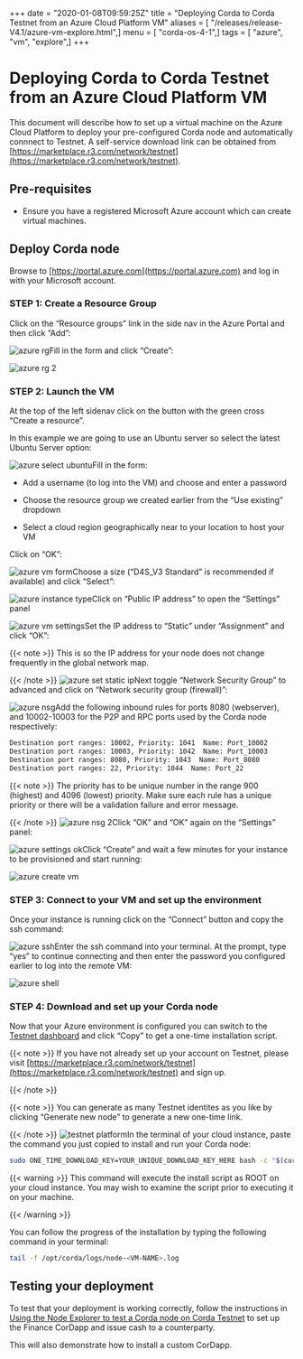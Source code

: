 +++
date = "2020-01-08T09:59:25Z"
title = "Deploying Corda to Corda Testnet from an Azure Cloud Platform VM"
aliases = [ "/releases/release-V4.1/azure-vm-explore.html",]
menu = [ "corda-os-4-1",]
tags = [ "azure", "vm", "explore",]
+++


# Deploying Corda to Corda Testnet from an Azure Cloud Platform VM

This document will describe how to set up a virtual machine on the Azure Cloud Platform to deploy your pre-configured
            Corda node and automatically connnect to Testnet. A self-service download link can be obtained from
            [https://marketplace.r3.com/network/testnet](https://marketplace.r3.com/network/testnet).


## Pre-requisites


* Ensure you have a registered Microsoft Azure account which can create virtual machines.



## Deploy Corda node

Browse to [https://portal.azure.com](https://portal.azure.com) and log in with your Microsoft account.


### STEP 1: Create a Resource Group

Click on the “Resource groups” link in the side nav in the Azure Portal and then click “Add”:

![azure rg](resources/azure-rg.png "azure rg")Fill in the form and click “Create”:

![azure rg 2](resources/azure-rg-2.png "azure rg 2")
### STEP 2: Launch the VM

At the top of the left sidenav click on the button with the green cross “Create a resource”.

In this example we are going to use an Ubuntu server so select the latest Ubuntu Server option:

![azure select ubuntu](resources/azure-select-ubuntu.png "azure select ubuntu")Fill in the form:


* Add a username (to log into the VM) and choose and enter a password


* Choose the resource group we created earlier from the “Use existing” dropdown


* Select a cloud region geographically near to your location to host your VM


Click on “OK”:

![azure vm form](resources/azure-vm-form.png "azure vm form")Choose a size (“D4S_V3 Standard” is recommended if available) and click “Select”:

![azure instance type](resources/azure-instance-type.png "azure instance type")Click on “Public IP address” to open the “Settings” panel

![azure vm settings](resources/azure-vm-settings.png "azure vm settings")Set the IP address to “Static” under “Assignment” and click “OK”:


{{< note >}}
This is so the IP address for your node does not change frequently in the global network map.

{{< /note >}}
![azure set static ip](resources/azure-set-static-ip.png "azure set static ip")Next toggle “Network Security Group” to advanced and click on “Network security group (firewall)”:

![azure nsg](resources/azure-nsg.png "azure nsg")Add the following inbound rules for ports 8080 (webserver), and 10002-10003 for the P2P and RPC ports used by the Corda
                    node respectively:

```bash
Destination port ranges: 10002, Priority: 1041  Name: Port_10002
Destination port ranges: 10003, Priority: 1042  Name: Port_10003
Destination port ranges: 8080, Priority: 1043  Name: Port_8080
Destination port ranges: 22, Priority: 1044  Name: Port_22
```

{{< note >}}
The priority has to be unique number in the range 900 (highest) and 4096 (lowest) priority. Make sure each
                        rule has a unique priority or there will be a validation failure and error message.

{{< /note >}}
![azure nsg 2](resources/azure-nsg-2.png "azure nsg 2")Click “OK” and “OK” again on the “Settings” panel:

![azure settings ok](resources/azure-settings-ok.png "azure settings ok")Click “Create” and wait a few minutes for your instance to be provisioned and start running:

![azure create vm](resources/azure-create-vm.png "azure create vm")
### STEP 3: Connect to your VM and set up the environment

Once your instance is running click on the “Connect” button and copy the ssh command:

![azure ssh](resources/azure-ssh.png "azure ssh")Enter the ssh command into your terminal. At the prompt, type “yes” to continue connecting and then enter the password
                    you configured earlier to log into the remote VM:

![azure shell](resources/azure-shell.png "azure shell")
### STEP 4: Download and set up your Corda node

Now that your Azure environment is configured you can switch to the
                    [Testnet dashboard](https://marketplace.r3.com/network/testnet/install-node) and click “Copy” to get a one-time installation
                    script.


{{< note >}}
If you have not already set up your account on Testnet, please visit [https://marketplace.r3.com/network/testnet](https://marketplace.r3.com/network/testnet) and sign
                        up.

{{< /note >}}

{{< note >}}
You can generate as many Testnet identites as you like by clicking “Generate new node” to generate a new one-time
                        link.

{{< /note >}}
![testnet platform](resources/testnet-platform.png "testnet platform")In the terminal of your cloud instance, paste the command you just copied to install and run your Corda node:

```bash
sudo ONE_TIME_DOWNLOAD_KEY=YOUR_UNIQUE_DOWNLOAD_KEY_HERE bash -c "$(curl -L https://onboarder.prod.ws.r3.com/api/user/node/TESTNET/install.sh)"
```

{{< warning >}}
This command will execute the install script as ROOT on your cloud instance. You may wish to examine the
                        script prior to executing it on your machine.

{{< /warning >}}

You can follow the progress of the installation by typing the following command in your terminal:

```bash
tail -f /opt/corda/logs/node-<VM-NAME>.log
```

## Testing your deployment

To test that your deployment is working correctly, follow the instructions in [Using the Node Explorer to test a Corda node on Corda Testnet](testnet-explorer-corda.md) to set up
                the Finance CorDapp and issue cash to a counterparty.

This will also demonstrate how to install a custom CorDapp.


